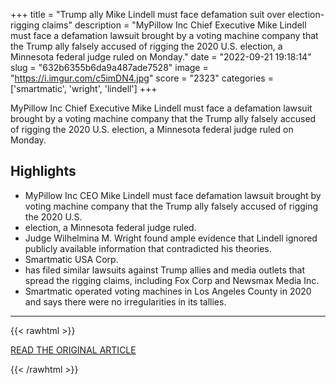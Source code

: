 +++
title = "Trump ally Mike Lindell must face defamation suit over election-rigging claims"
description = "MyPillow Inc Chief Executive Mike Lindell must face a defamation lawsuit brought by a voting machine company that the Trump ally falsely accused of rigging the 2020 U.S. election, a Minnesota federal judge ruled on Monday."
date = "2022-09-21 19:18:14"
slug = "632b6355b6da9a487ade7528"
image = "https://i.imgur.com/c5imDN4.jpg"
score = "2323"
categories = ['smartmatic', 'wright', 'lindell']
+++

MyPillow Inc Chief Executive Mike Lindell must face a defamation lawsuit brought by a voting machine company that the Trump ally falsely accused of rigging the 2020 U.S. election, a Minnesota federal judge ruled on Monday.

## Highlights

- MyPillow Inc CEO Mike Lindell must face defamation lawsuit brought by voting machine company that the Trump ally falsely accused of rigging the 2020 U.S.
- election, a Minnesota federal judge ruled.
- Judge Wilhelmina M. Wright found ample evidence that Lindell ignored publicly available information that contradicted his theories.
- Smartmatic USA Corp.
- has filed similar lawsuits against Trump allies and media outlets that spread the rigging claims, including Fox Corp and Newsmax Media Inc.
- Smartmatic operated voting machines in Los Angeles County in 2020 and says there were no irregularities in its tallies.

---

{{< rawhtml >}}
  <p class="article-category">
    <a target="_blank" href="https://www.reuters.com/legal/trump-ally-mike-lindell-must-face-defamation-suit-over-election-rigging-claims-2022-09-19/">READ THE ORIGINAL ARTICLE</a>
  </p>
{{< /rawhtml >}}
